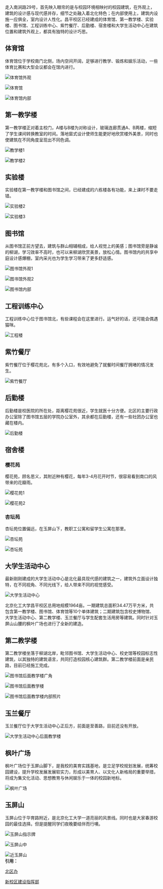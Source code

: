 走入南涧路29号，首先映入眼帘的是与校园环境相映衬的校园建筑，在外观上，建筑的设计感与现代感并存，细节之处融入着北化特色；在内部使用上，建筑内设施一应俱全，室内设计人性化。昌平校区已经建成的体育馆、第一教学楼、实验楼、图书馆、工程训练中心、紫竹餐厅、后勤楼、宿舍楼和大学生活动中心在建筑位置和建筑外观上，都具有独特的设计巧思。

## 体育馆

体育馆位于学校南门北侧，场内空间开阔，足够进行教学、锻炼和娱乐活动，一些体育比赛和大型会议都会在馆内进行。

![体育馆外观](./img/体育馆2.jpg)

![体育馆](./img/体育馆1.jpg)

![体育馆内部](./img/体育馆3.jpg)

## 第一教学楼

第一教学楼正对着主校门，A楼与B楼为对称设计，玻璃连廊贯通A、B两楼，缩短了学生课间转换教室的时间。落地窗式设计使师生能更好地欣赏楼外美景，同时也使建筑在不同角度呈现出不同色调。

![教学楼1](./img/教学楼3.jpg)

![教学楼2](./img/教学楼2.jpg)

## 实验楼

实验楼在第一教学楼和图书馆之间，已经建成的六栋楼各有功能，来上课时不要走错。

![实验楼2](./img/实验楼6.jpg)

![实验楼3](./img/实验楼1.jpg)

## 图书馆

从图书馆正前方望去，建筑与群山相辅相成，给人视觉上的美感；图书馆旁是静谧的柳湖，学习效率不高时，也可以来柳湖欣赏美景，放松心情。图书馆内的共享中庭设计感爆棚，室内采光也为学生学习带来了更多舒适感。

![图书馆外观1](./img/图书馆2.jpg)

![图书馆外观2](./img/图书馆3.jpg)

![图书馆内部](./img/图书馆1.jpg)

## 工程训练中心

工程训练中心位于图书馆北，有些课程会在这里进行。运气好的话，还可能会偶遇猫咪。

![工程楼](./img/工程楼.jpg)

## 紫竹餐厅

紫竹餐厅位于樱花苑北，有多个入口，有效地避免了就餐时间餐厅拥堵的情况发生。

![紫竹餐厅](./img/紫竹餐厅2.jpg)

## 后勤楼

后勤楼是校医院的所在处，距离樱花苑很近，学生就医十分方便。北区的主要行政办公室除了图书馆五层的学院办公室外，其余都在后勤楼，还有一些社团办公室也藏在楼内。

![后勤楼](./img/后勤楼2.jpg)

## 宿舍楼

### 樱花苑

樱花苑，顾名思义，其附近种有樱花，每年3-4月花开时节，很容易看到南口的风带来的花瓣雨。

![樱花苑1](./img/樱花苑1.jpg)

![樱花苑2](./img/宿舍楼.jpg)

### 杏坛苑

杏坛苑位置偏远，在玉屏山下，教职工公寓和留学生公寓在那里。

![杏坛苑](./img/杏坛苑2.jpg)

![杏坛苑](./img/杏坛苑1.jpg)

## 大学生活动中心

最新刚刚建成的大学生活动中心是北化最具现代感的建筑之一，建筑外立面设计独特，在不同视角、不同光线下，给人带来不同的视觉感受。

![大学生活动中心](./img/学生活动中心.jpg)

北京化工大学昌平校区总用地规模1964亩。一期建筑总面积34.47万平方米，共包含第一教学楼、图书馆、体育馆等10个单体建筑；二期建筑包含校史博物馆、大学生活动中心、第二教学楼、玉兰餐厅与学生配套生活用房等建筑。同时针对玉屏山山腰的枫叶广场也进行了全新的建造。

## 第二教学楼

第二教学楼坐落于柳湖北岸，毗邻图书馆、大学生活动中心、校史馆等校园标志性建筑，以其独特的建筑语言，共同打造校园核心建筑群。第二教学楼前面是亲民路，目前已经施工完成。  
  
![图书馆后面教学楼广角](./img/图书馆后面教学楼广角.jpg)

![图书馆后面教学楼](./img/图书馆后面教学楼.jpg)

![图书馆后面教学楼内部照片](./img/图书馆后面教学楼内部照片.jpg)

  
## 玉兰餐厅

玉兰餐厅位于大学生活动中心正后方，前面是至善路，目前还没有开放。
  
![大学生活动中心后面教学楼](./img/大学生活动中心后面教学楼.jpg)

  
## 枫叶广场

枫叶广场位于玉屏山脚下，是我校的美育实践基地，是立足学校规划发展，统筹校园建设，提升学校发展发展软实力，形成以美育人、以文化人新格局的重要举措，将成为集文化活动、思想教育与休闲娱乐于一体的校园新地标。  
  
![枫叶广场](./img/枫叶广场.jpg)

  
## 玉屏山

玉屏山位于华育路附近，是北京化工大学一道亮丽的风景线。同时也是大家春游校园的最佳选择。但是提醒同学们夜晚要结伴而行噢。  
  
![玉屏山指示牌](./img/玉屏山指示牌.jpg)

![玉屏山中](./img/玉屏山中.jpg)

![近玉屏山](./img/近玉屏山.jpg)  
**引用：**

[北区办](https://open.work.weixin.qq.com/wwopen/mpnews?mixuin=1Ko2BwAABwBjTc2fAAAUAA&mfid=WW0315-lfRRNQAABwB1mAQebRrcQQ7KCZc4c&idx=0&sn=27f085e2c64feafb373751742ab82f23)

[新校区建设指挥部](https://open.work.weixin.qq.com/wwopen/mpnews?mixuin=1Ko2BwAABwBbBQVxAAAUAA&mfid=WW0301-CPmxtgAABwDoleSdnMSb-Axf6v_5b&idx=0&sn=0d395501fe70b4499eeb8dfbc4173d89)
